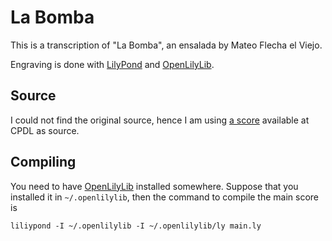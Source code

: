 La Bomba
========

This is a transcription of "La Bomba", an ensalada by Mateo Flecha el Viejo.

Engraving is done with [LilyPond](http://lilypond.org/) and
[OpenLilyLib](https://github.com/openlilylib/openlilylib).

Source
------

I could not find the original source, hence I am using
[a score](http://www3.cpdl.org/wiki/images/9/9e/605.pdf) available at CPDL as
source.

Compiling
---------

You need to have [OpenLilyLib](https://github.com/openlilylib/openlilylib)
installed somewhere. Suppose that you installed it in `~/.openlilylib`, then the
command to compile the main score is

```
liliypond -I ~/.openlilylib -I ~/.openlilylib/ly main.ly
```
